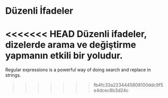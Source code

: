 # Düzenli İfadeler

<<<<<<< HEAD
Düzenli ifadeler, dizelerde arama ve değiştirme yapmanın etkili bir yoludur.
=======
Regular expressions is a powerful way of doing search and replace in strings.
>>>>>>> fb4fc33a2234445808100ddc9f5e4dcec8b3d24c

